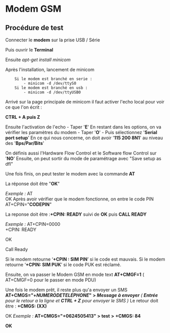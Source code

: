 ﻿# Modem GSM

## Procédure de test

Connecter le **modem** sur la prise USB / Série

Puis ouvrir le **Terminal**

Ensuite *apt-get install minicom*

Après l'installation, lancement de minicom

			
		Si le modem est branché en serie :
			- minicom -d /dev/ttyS0
		Si le modem est branché en usb :
			- minicom -d /dev/ttyUSB0

Arrivé sur la page principale de minicom il faut activer l'echo local pour voir ce que l'on écrit :

**CTRL + A puis Z**

Ensuite l'activation de l'echo 
			- Taper '**E**'
En restant dans les options, on va vérifier les paramètres du modem
		- Taper '**O**'
		- Puis sélectionnez '**Serial port setup**'
	En ce qui nous concerne, on doit avoir '**115 200 8N1**' au niveau des '**Bps/Par/Bits**'

On définis aussi l'Hardware Flow Control et le Software flow Control sur '**NO**'
Ensuite, on peut sortir du mode de paramétrage avec "Save setup as dfl"

Une fois finis, on peut tester le modem avec la commande **AT**

La réponse doit être "**OK**"

*Exemple :*
AT                                                                           
OK 
Après avoir vérifier que le modem fonctionne, on entre le code PIN
AT+CPIN="**CODEPIN**"

La reponse doit être :**+CPIN: READY** suivi de **OK** puis **CALL READY**

*Exemple :*
AT+CPIN=0000                                                                 
+CPIN: READY                                                                 
                                                                             
OK                                                                        
                                                                          
Call Ready

Si le modem retourne ‘**+CPIN : SIM PIN**’ si le code est mauvais.
Si le modem retourne ‘**+CPIN: SIM PUK**’ si le code PUK est réclamé.

Ensuite, on va passer le Modem GSM en mode text
**AT+CMGF=1**
( AT+CMGF=0 pour le passer en mode PDU)

Une fois le modem prêt, il reste plus qu'a  envoyer un SMS
**AT+CMGS="+*NUMERODETELEPHONE*"**
 **> *Message à envoyer***
 *( **Entrée** pour le retour a la ligne et **CTRL + Z** pour envoyer le SMS )*
Le retour doit être :
**+CMGS: (XX)**

OK
*Exemple :*
**AT+CMGS="+0624505413"**
**> test**
**>** 
**+CMGS: 84**

**OK**

